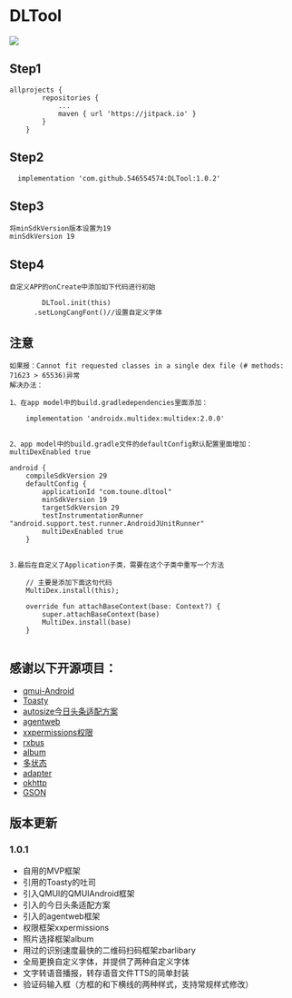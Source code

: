 # DLTool
[![](https://jitpack.io/v/546554574/DLTool.svg)](https://jitpack.io/#546554574/DLTool)
## Step1
```
allprojects {
		repositories {
			...
			maven { url 'https://jitpack.io' }
		}
	}
```
## Step2
```
  implementation 'com.github.546554574:DLTool:1.0.2'
```
## Step3
```
将minSdkVersion版本设置为19
minSdkVersion 19
```
## Step4
```
自定义APP的onCreate中添加如下代码进行初始

        DLTool.init(this)
	  .setLongCangFont()//设置自定义字体
```
## 注意
```
如果报：Cannot fit requested classes in a single dex file (# methods: 71623 > 65536)异常
解决办法：

1、在app model中的build.gradledependencies里面添加：

    implementation 'androidx.multidex:multidex:2.0.0'


2、app model中的build.gradle文件的defaultConfig默认配置里面增加：
multiDexEnabled true

android {
    compileSdkVersion 29
    defaultConfig {
        applicationId "com.toune.dltool"
        minSdkVersion 19
        targetSdkVersion 29
        testInstrumentationRunner "android.support.test.runner.AndroidJUnitRunner"
        multiDexEnabled true
    }


3.最后在自定义了Application子类，需要在这个子类中重写一个方法

    // 主要是添加下面这句代码
    MultiDex.install(this);
    
    override fun attachBaseContext(base: Context?) {
        super.attachBaseContext(base)
        MultiDex.install(base)
    }
    
```

## 感谢以下开源项目：
+ [qmui-Android](https://github.com/Tencent/QMUI_Android)
+ [Toasty](https://github.com/GrenderG/Toasty)
+ [autosize今日头条适配方案](https://github.com/GrenderG/Toasty)
+ [agentweb](https://github.com/GrenderG/Toasty)
+ [xxpermissions权限](https://github.com/GrenderG/Toasty)
+ [rxbus](https://github.com/Blankj/RxBus)
+ [album](https://github.com/yanzhenjie/Album)
+ [多状态](https://github.com/qyxxjd/MultipleStatusView)
+ [adapter](https://github.com/CymChad/BaseRecyclerViewAdapterHelper)
+ [okhttp](https://github.com/square/okhttp)
+ [GSON](https://github.com/google/gson)

## 版本更新
### 1.0.1
+ 自用的MVP框架
+ 引用的Toasty的吐司
+ 引入QMUI的QMUIAndroid框架
+ 引入的今日头条适配方案
+ 引入的agentweb框架
+ 权限框架xxpermissions
+ 照片选择框架album
+ 用过的识别速度最快的二维码扫码框架zbarlibary
+ 全局更换自定义字体，并提供了两种自定义字体
+ 文字转语音播报，转存语音文件TTS的简单封装
+ 验证码输入框（方框的和下横线的两种样式，支持常规样式修改）
